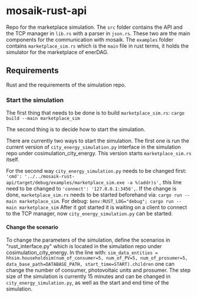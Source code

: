# mosaik-rust-api
Repo for the marketplace simulation.
The `src` folder contains the API and the TCP manager in `lib.rs` with a parser in `json.rs`. These two are the main components for the communication with mosaik.
The `examples` folder contains `marketplace_sim.rs` which is the `main` file in rust terms, it holds the simulator for the marketplace of enerDAG. 

## Requirements
Rust and the requirements of the simulation repo.

### Start the simulation
The first thing that needs to be done is to build `marketplace_sim.rs`:
`cargo build --main marketplace_sim`

The second thing is to decide how to start the simulation.

There are currently two ways to start the simulation.
The first one is run the current version of `city_energy_simulation.py` interface in the simulation repo under cosimulation_city_energy.
This version starts `marketplace_sim.rs` itself.

For the second way `city_energy_simulation.py` needs to be changed first:
` 'cmd': '../../mosaik-rust-api/target/debug/examples/marketplace_sim.exe -a %(addr)s', ` this line need to be changed to
` 'connect': '127.0.0.1:3456', `.
If the change is done, `marketplace_sim.rs` needs to be started beforehand via:
`cargo run --main marketplace_sim`.
For debug: `$env:RUST_LOG="debug"; cargo run --main marketplace_sim`
After it got started it is waiting on a client to connect to the TCP manager, now `city_energy_simulation.py` can be started.

#### Change the scenario
To change the parameters of the simulation, define the scenarios in "rust_interface.py" which is located in the simulation repo under cosimulation_city_energy.
In the line with:
`sim_data_entities = hhsim.householdsim(num_of_consumer=5, num_of_PV=5, num_of_prosumer=5, data_base_path=DATABASE_PATH, start_time=START).children`
one can change the number of consumer, photovoltaic units and prosumer.
The step size of the simulation is currently 15 minutes and can be changed in `city_energy_simulation.py`, as well as the start and end time of the simulation.
